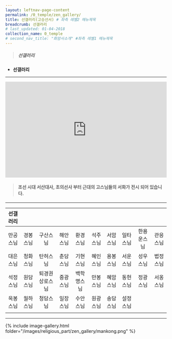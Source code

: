 ```yaml
---
layout: leftnav-page-content
permalink: /0_temple/zen_gallery/
title: 선갤러리(고승선서) # 좌측 레벨2 메뉴제목
breadcrumb: 선갤러리
# last_updated: 01-04-2018 
collection_name: 0_temple
# second_nav_title: "화암사소개" #좌측 레벨1 메뉴제목
---
```


> ##### **선갤러리**

* **선갤러리**
---
<iframe width="100%"
        height="300"
        src="https://youtube.com/embed/wKjkdmNswZ0?t=12"
        frameborder="0"
        allow="autoplay; encrypted-media"
        allowfullscreen></iframe>

> #### **조선 시대 서산대사, 초의선사 부터 근대의 고스님들의 서화가 전시 되어 있습니다.**

---

|**선갤러리**||||||||||
|:-:|:-:|:-:|:-:|:-:|:-:|:-:|:-:|:-:|:-:|
|만공스님|경봉스님|구산스님|해안스님|환경스님|석주스님|서암스님|일타스님|한용운스님|관응스님|
|대은스님|청화스님|탄허스님|춘담스님|기현스님|혜인스님|용봉스님|서운스님|성우스님|법정스님|
|석정스님|원담스님|퇴경권상로스님|중광스님|백학명스님|만봉스님|혜암스님|동헌스님|정광스님|서옹스님|
|옥봉스님|월하스님|청담스님|일장스님|수안스님|원광스님|송담스님|설정스님|
|||||||||||


<!--  1. 스님 사진 (또는 초상화) 2. 스님 소개 3. 선갤러리 서화 사진 4. 서화 설명 ....아래 페이지와 같이 구성되면 어떨까? 합니다. -->

---
{% include image-gallery.html folder="/images/religious_part/zen_gallery/mankong.png" %}



<!-- <table class="table-v">
	<tr>
		<td>More content</td>
		<td>Test: <br><br> (1) Lorem Ipsum comes from sections 1.10.32 and 1.10.33 of "de Finibus Bonorum et Malorum" (The Extremes of Good and Evil) by Cicero, written in 45 BC. <br> (2) This book is a treatise on the theory of ethics, very popular during the Renaissance.</td>
	</tr>
	<tr>
		<td>New content</td>
		<td>he first line of Lorem Ipsum, "Lorem ipsum dolor sit amet..", comes from a line in section 1.10.32.</td>
	</tr>
	<tr>
		<td>Some content</td>
		<td><b>Certificate of Registration</b> <br>(i) Dummy content - blah <br>(ii) More dummy content - bleh <br> (iii) Some more dummy content - blub <br><br> **Last bit of dummy content** - gah</td>
	</tr>
</table> -->


<!-- 3. Many desktop publishing packages and web page editors now use Lorem Ipsum as their default model text, and a search for 'lorem ipsum' will uncover many web sites still in their infancy:
* Various versions have evolved over the [years](https://www.google.com.sg/search?q=year&oq=year&aqs=chrome..69i57j69i61j0l4.326j0j4&sourceid=chrome&ie=UTF-8){:target="_blank"} 
* sometimes by accident, sometimes on purpose (injected humour and the like).
---

A sample download file can be found [here]({{site.baseurl}}/files/guides/guide-new-application.pdf)

For further clarification, please email [dummy_email@dummy.com](mailto:dummy_email@dummy.com).       -->
